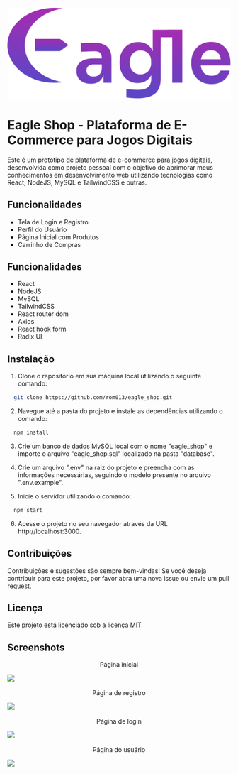
<p align="center">
    <img src="https://raw.githubusercontent.com/rom013/eagle_shop/2e26c64a593334ef37d4f3dd43f6281513e4952d/client/src/image/logo_eagle.svg">
</p>

# Eagle Shop - Plataforma de E-Commerce para Jogos Digitais

Este é um protótipo de plataforma de e-commerce para jogos digitais, desenvolvida como projeto pessoal com o objetivo de aprimorar meus conhecimentos em desenvolvimento web utilizando tecnologias como React, NodeJS, MySQL e TailwindCSS e outras.

##


## Funcionalidades

- Tela de Login e Registro
- Perfil do Usuário
- Página Inicial com Produtos
- Carrinho de Compras

## Funcionalidades

- React
- NodeJS
- MySQL
- TailwindCSS
- React router dom
- Axios
- React hook form
- Radix UI
## Instalação

1. Clone o repositório em sua máquina local utilizando o seguinte comando:

```bash
  git clone https://github.com/rom013/eagle_shop.git
```
2. Navegue até a pasta do projeto e instale as dependências utilizando o comando:
```bash
  npm install
```
3. Crie um banco de dados MySQL local com o nome "eagle_shop" e importe o arquivo "eagle_shop.sql" localizado na pasta "database".

4. Crie um arquivo ".env" na raiz do projeto e preencha com as informações necessárias, seguindo o modelo presente no arquivo ".env.example".

5. Inicie o servidor utilizando o comando:
```bash
  npm start
```
6. Acesse o projeto no seu navegador através da URL http://localhost:3000.


## Contribuições

Contribuições e sugestões são sempre bem-vindas! Se você deseja contribuir para este projeto, por favor abra uma nova issue ou envie um pull request.


## Licença
Este projeto está licenciado sob a licença 
[MIT](https://choosealicense.com/licenses/mit/)


## Screenshots

<p align="center"> Página inicial </p>
<img src="https://media.discordapp.net/attachments/691421631700271114/1079219464807120946/eagle_home_full.png?width=508&height=645">
<p align="center"> Página de registro </p>
<img src="https://media.discordapp.net/attachments/691421631700271114/1079219464203141230/eagle_register.jpeg?width=1248&height=644">
<p align="center"> Página de login </p>
<img src="https://media.discordapp.net/attachments/691421631700271114/1079219464513523763/eagle_login.jpeg?width=1248&height=644">
<p align="center"> Página do usuário </p>
<img src="https://media.discordapp.net/attachments/691421631700271114/1079219463855018014/eagle_userPage.jpeg?width=1030&height=645">